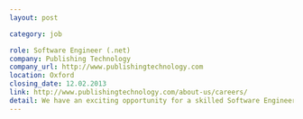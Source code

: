 ```yaml
---
layout: post

category: job

role: Software Engineer (.net)
company: Publishing Technology
company_url: http://www.publishingtechnology.com
location: Oxford
closing_date: 12.02.2013
link: http://www.publishingtechnology.com/about-us/careers/
detail: We have an exciting opportunity for a skilled Software Engineer with proven Microsoft .net development skills to join our growing Publishing Applications Group who are responsible for the design, development and support of a number of the core applications...
---
```

